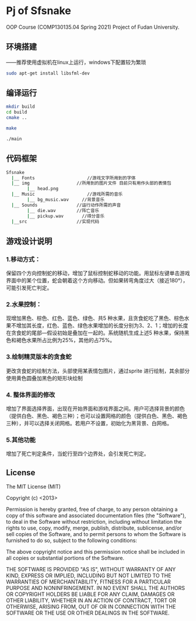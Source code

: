 # Pj of Sfsnake
OOP Course (COMP130135.04 Spring 2021) Project of Fudan University.

## 环境搭建

——推荐使用虚拟机在linux上运行，windows下配置较为繁琐

```bash
sudo apt-get install libsfml-dev
```



## 编译运行

```bash
mkdir build
cd build
cmake ..
```

```bash
make
```

```bash
./main
```



## 代码框架

```bash
Sfsnake
  |__ Fonts 		           //游戏文字所用到的字体
  |__ img                  //所用到的图片文件 目前只有用作头部的表情包
 	 	|__ head.png  
  |__ Music 		           //游戏所需的音乐
  		|__ bg_music.wav     //背景音乐
  |__ Sounds               //运行动作所需的声音
        |__ die.wav   	   //阵亡音乐
  		|__ pickup.wav       //得分音乐
  |__src                   //实现代码
```



## 游戏设计说明

### 1.移动方式：
保留四个方向控制蛇的移动，增加了鼠标控制蛇移动的功能。用鼠标左键单击游戏界面中的某个位置，蛇会朝着这个方向移动。但如果转弯角度过大（接近180°），可能引发死亡判定。
### 2.水果控制：
现增加黑色、棕色、红色、蓝色、绿色、共5 种水果，且贪食蛇吃了黑色、棕色水果不增加其长度，红色、蓝色、绿色水果增加的长度分别为3、2、1；增加的长度在贪食蛇的尾部—假设初始是叠加在一起的。系统随机生成上述5 种水果，保持黑色和褐色水果所占比例为25%，其他的占75%。
### 3.绘制精灵版本的贪食蛇
更改贪食蛇的绘制方法，头部使用某表情包图片，通过sprite 进行绘制，其余部分使用黄色圆叠加黑色的矩形块绘制
### 4. 整体界面的修改
增加了界面选择界面，出现在开始界面和游戏界面之间。用户可选择背景的颜色（提供白色、黑色、褐色三种）；也可以设置网格的颜色（提供白色、黑色、褐色三种），并可以选择关闭网格。若用户不设置，初始化为黑背景、白网格。
### 5.其他功能
增加了死亡判定条件，当蛇行至四个边界处，会引发死亡判定。



## License

The MIT License (MIT)

Copyright (c) <2013>

Permission is hereby granted, free of charge, to any person obtaining a copy of this software and associated documentation files (the "Software"), to deal in the Software without restriction, including without limitation the rights to use, copy, modify, merge, publish, distribute, sublicense, and/or sell copies of the Software, and to permit persons to whom the Software is furnished to do so, subject to the following conditions:

The above copyright notice and this permission notice shall be included in all copies or substantial portions of the Software.

THE SOFTWARE IS PROVIDED "AS IS", WITHOUT WARRANTY OF ANY KIND, EXPRESS OR IMPLIED, INCLUDING BUT NOT LIMITED TO THE WARRANTIES OF MERCHANTABILITY, FITNESS FOR A PARTICULAR PURPOSE AND NONINFRINGEMENT. IN NO EVENT SHALL THE AUTHORS OR COPYRIGHT HOLDERS BE LIABLE FOR ANY CLAIM, DAMAGES OR OTHER LIABILITY, WHETHER IN AN ACTION OF CONTRACT, TORT OR OTHERWISE, ARISING FROM, OUT OF OR IN CONNECTION WITH THE SOFTWARE OR THE USE OR OTHER DEALINGS IN THE SOFTWARE.
